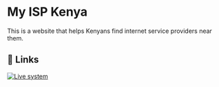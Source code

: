 
# My ISP Kenya

This is a website that helps Kenyans find internet service providers near them.

## 🔗 Links
[![Live system](https://img.shields.io/badge/Live_System-000?style=for-the-badge&logo=ko-fi&logoColor=white)](https://myisp-kenya.vercel.app/)
